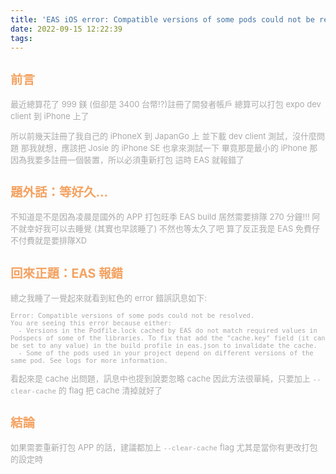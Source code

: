 ```yaml
---
title: 'EAS iOS error: Compatible versions of some pods could not be resolved'
date: 2022-09-15 12:22:39
tags:
---
```


<font size="2" color="#aaa">

## <font color="#f4a261">前言</font>

最近總算花了 999 鎂 (但卻是 3400 台幣!?)註冊了開發者帳戶
總算可以打包 expo dev client 到 iPhone 上了

所以前幾天註冊了我自己的 iPhoneX 到 JapanGo 上
並下載 dev client 測試，沒什麼問題
那我就想，應該把 Josie 的 iPhone SE 也拿來測試一下
畢竟那是最小的 iPhone
那因為我要多註冊一個裝置，所以必須重新打包
這時 EAS 就報錯了

## <font color="#f4a261">題外話：等好久...</font>

不知道是不是因為凌晨是國外的 APP 打包旺季
EAS build 居然需要排隊 270 分鐘!!!
阿不就幸好我可以去睡覺 (其實也早該睡了)
不然也等太久了吧
算了反正我是 EAS 免費仔
不付費就是要排隊XD

## <font color="#f4a261">回來正題：EAS 報錯</font>

總之我睡了一覺起來就看到紅色的 error
錯誤訊息如下: 

```
Error: Compatible versions of some pods could not be resolved.
You are seeing this error because either:
  - Versions in the Podfile.lock cached by EAS do not match required values in Podspecs of some of the libraries. To fix that add the "cache.key" field (it can be set to any value) in the build profile in eas.json to invalidate the cache.
  - Some of the pods used in your project depend on different versions of the same pod. See logs for more information.
```

看起來是 cache 出問題，訊息中也提到說要忽略 cache
因此方法很單純，只要加上 `--clear-cache` 的 flag 
把 cache 清掉就好了

## <font color="#f4a261">結論</font>

如果需要重新打包 APP 的話，建議都加上 `--clear-cache` flag
尤其是當你有更改打包的設定時